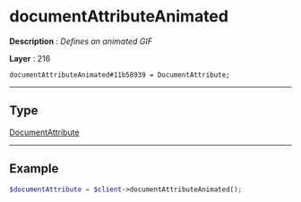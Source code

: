 # documentAttributeAnimated

**Description** : *Defines an animated GIF*

**Layer** : 216

```tl
documentAttributeAnimated#11b58939 = DocumentAttribute;
```

---

## Type

[DocumentAttribute](type/DocumentAttribute)

---

## Example

```php
$documentAttribute = $client->documentAttributeAnimated();
```